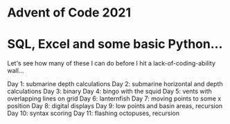 # Advent of Code 2021

SQL, Excel and some basic Python...
=======
Let's see how many of these I can do before I hit a lack-of-coding-ability wall...

Day 1: submarine depth calculations
Day 2: submarine horizontal and depth calculations
Day 3: binary
Day 4: bingo with the squid
Day 5: vents with overlapping lines on grid
Day 6: lanternfish
Day 7: moving points to some x position
Day 8: digital displays
Day 9: low points and basin areas, recursion
Day 10: syntax scoring
Day 11: flashing octopuses, recursion
